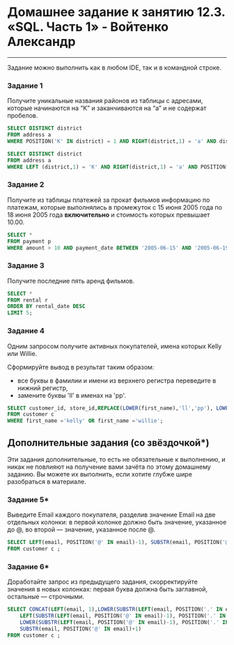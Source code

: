 # Домашнее задание к занятию 12.3. «SQL. Часть 1» - Войтенко Александр


---

Задание можно выполнить как в любом IDE, так и в командной строке.

### Задание 1

Получите уникальные названия районов из таблицы с адресами, которые начинаются на “K” и заканчиваются на “a” и не содержат пробелов.

```sql
SELECT DISTINCT district  
FROM address a  
WHERE POSITION('K' IN district) = 1 AND RIGHT(district,1) = 'a' AND district LIKE '% %' = FALSE;  
```
```sql
SELECT DISTINCT district  
FROM address a  
WHERE LEFT (district,1) = 'K' AND RIGHT(district,1) = 'a' AND POSITION(' ' IN district)=FALSE;  
```

### Задание 2

Получите из таблицы платежей за прокат фильмов информацию по платежам, которые выполнялись в промежуток с 15 июня 2005 года по 18 июня 2005 года **включительно** и стоимость которых превышает 10.00.

```sql
SELECT *  
FROM payment p   
WHERE amount > 10 AND payment_date BETWEEN '2005-06-15' AND '2005-06-19';   
```

### Задание 3

Получите последние пять аренд фильмов.

```sql
SELECT *  
FROM rental r  
ORDER BY rental_date DESC  
LIMIT 5;  
```

### Задание 4

Одним запросом получите активных покупателей, имена которых Kelly или Willie. 

Сформируйте вывод в результат таким образом:
- все буквы в фамилии и имени из верхнего регистра переведите в нижний регистр,
- замените буквы 'll' в именах на 'pp'.

```sql
SELECT customer_id, store_id,REPLACE(LOWER(first_name),'ll','pp'), LOWER(last_name), email, address_id, active=1   
FROM customer c  
WHERE first_name ='kelly' OR first_name ='willie';   
```

## Дополнительные задания (со звёздочкой*)
Эти задания дополнительные, то есть не обязательные к выполнению, и никак не повлияют на получение вами зачёта по этому домашнему заданию. Вы можете их выполнить, если хотите глубже шире разобраться в материале.

### Задание 5*

Выведите Email каждого покупателя, разделив значение Email на две отдельных колонки: в первой колонке должно быть значение, указанное до @, во второй — значение, указанное после @.

```sql
SELECT LEFT(email, POSITION('@' IN email)-1), SUBSTR(email, POSITION('@' IN email)+1)  
FROM customer c ;
```


### Задание 6*

Доработайте запрос из предыдущего задания, скорректируйте значения в новых колонках: первая буква должна быть заглавной, остальные — строчными.

```sql
SELECT CONCAT(LEFT(email, 1),LOWER(SUBSTR(LEFT(email, POSITION('.' IN email)-1), 2)),' ',
	LEFT(SUBSTR(LEFT(email, POSITION('@' IN email)-1), POSITION('.' IN email)+1),1),
	LOWER(SUBSTR(LEFT(email, POSITION('@' IN email)-1), POSITION('.' IN email)+2))) AS Name,
	SUBSTR(email, POSITION('@' IN email)+1)
FROM customer c ;
```
